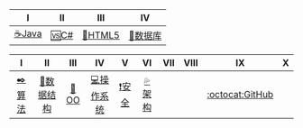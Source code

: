 

| Ⅰ | Ⅱ | Ⅲ | Ⅳ |
|---|---|---| ---| 
| [☕Java️](Interview-Java/Java.md)|[🆚C#](Interview-.NET/NET.md)|[📄HTML5](Interview-Other/HTML5.md)| [💾数据库](Interview-Other/DataBase.md)|


| Ⅰ | Ⅱ | Ⅲ | Ⅳ | Ⅴ | Ⅵ | Ⅶ | Ⅷ | Ⅸ | Ⅹ |
| :--------: | :---------: | :---------: | :---------: | :---------: | :---------:| :---------: | :-------: | :-------:| :------:|
|[✒️算法](Interview-Other/Algorithm.md)|[📐数据结构](Interview-Other/Data_Structure.md)|[💏OO](Interview-Other/DesignPattern.md)|[💻操作系统](Interview-Other/Computer.md)|[❗安全](Interview-Other/Safe.md) | [💦架构](Interview-Other/Frame.md)| | |[:octocat:GitHub](Interview-Other/GitHub.md)||

 
 
